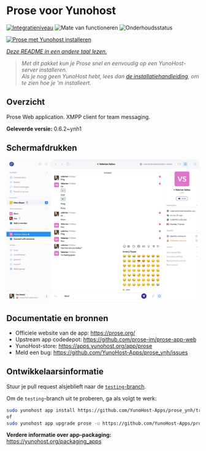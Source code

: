 <!--
NB: Deze README is automatisch gegenereerd door <https://github.com/YunoHost/apps/tree/master/tools/readme_generator>
Hij mag NIET handmatig aangepast worden.
-->

# Prose voor Yunohost

[![Integratieniveau](https://apps.yunohost.org/badge/integration/prose)](https://ci-apps.yunohost.org/ci/apps/prose/)
![Mate van functioneren](https://apps.yunohost.org/badge/state/prose)
![Onderhoudsstatus](https://apps.yunohost.org/badge/maintained/prose)

[![Prose met Yunohost installeren](https://install-app.yunohost.org/install-with-yunohost.svg)](https://install-app.yunohost.org/?app=prose)

*[Deze README in een andere taal lezen.](./ALL_README.md)*

> *Met dit pakket kun je Prose snel en eenvoudig op een YunoHost-server installeren.*  
> *Als je nog geen YunoHost hebt, lees dan [de installatiehandleiding](https://yunohost.org/install), om te zien hoe je 'm installeert.*

## Overzicht

Prose Web application. XMPP client for team messaging.

**Geleverde versie:** 0.6.2~ynh1

## Schermafdrukken

![Schermafdrukken van Prose](./doc/screenshots/screenshot.jpg)

## Documentatie en bronnen

- Officiele website van de app: <https://prose.org/>
- Upstream app codedepot: <https://github.com/prose-im/prose-app-web>
- YunoHost-store: <https://apps.yunohost.org/app/prose>
- Meld een bug: <https://github.com/YunoHost-Apps/prose_ynh/issues>

## Ontwikkelaarsinformatie

Stuur je pull request alsjeblieft naar de [`testing`-branch](https://github.com/YunoHost-Apps/prose_ynh/tree/testing).

Om de `testing`-branch uit te proberen, ga als volgt te werk:

```bash
sudo yunohost app install https://github.com/YunoHost-Apps/prose_ynh/tree/testing --debug
of
sudo yunohost app upgrade prose -u https://github.com/YunoHost-Apps/prose_ynh/tree/testing --debug
```

**Verdere informatie over app-packaging:** <https://yunohost.org/packaging_apps>
